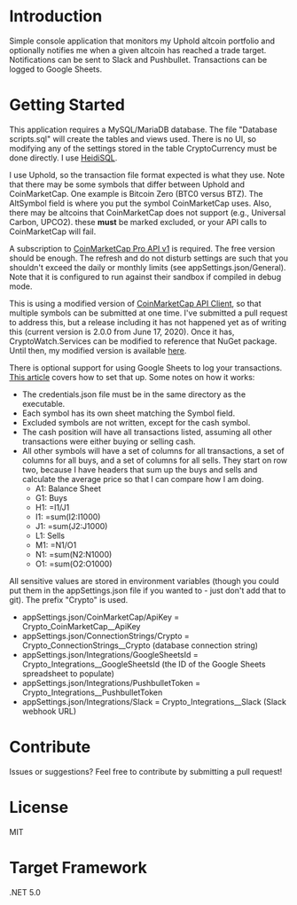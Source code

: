 
# Introduction 
Simple console application that monitors my Uphold altcoin portfolio and optionally notifies me when a given altcoin has reached a trade target. Notifications can be sent to Slack and Pushbullet. Transactions can be logged to Google Sheets.

# Getting Started
This application requires a MySQL/MariaDB database. The file "Database scripts.sql" will create the tables and views used. There is no UI, so modifying any of the settings stored in the table CryptoCurrency must be done directly. I use [HeidiSQL](https://www.heidisql.com/).

I use Uphold, so the transaction file format expected is what they use. Note that there may be some symbols that differ between Uphold and CoinMarketCap. One example is Bitcoin Zero (BTC0 versus BTZ). The AltSymbol field is where you put the symbol CoinMarketCap uses. Also, there may be altcoins that CoinMarketCap does not support (e.g., Universal Carbon, UPCO2). these **must** be marked excluded, or your API calls to CoinMarketCap will fail.

A subscription to [CoinMarketCap Pro API v1](https://pro.coinmarketcap.com/api/v1) is required. The free version should be enough. The refresh and do not disturb settings are such that you shouldn't exceed the daily or monthly limits (see appSettings.json/General). Note that it is configured to run against their sandbox if compiled in debug mode.

This is using a modified version of [CoinMarketCap API Client](https://github.com/lzehrung/coinmarketcap), so that multiple symbols can be submitted at one time. I've submitted a pull request to address this, but a release including it has not happened yet as of writing this (current version is 2.0.0 from June 17, 2020). Once it has, CryptoWatch.Services can be modified to reference that NuGet package. Until then, my modified version is available [here](https://github.com/briankavanaugh/coinmarketcap).

There is optional support for using Google Sheets to log your transactions. [This article](https://medium.com/@williamchislett/writing-to-google-sheets-api-using-net-and-a-services-account-91ee7e4a291) covers how to set that up. Some notes on how it works:
* The credentials.json file must be in the same directory as the executable.
* Each symbol has its own sheet matching the Symbol field.
* Excluded symbols are not written, except for the cash symbol.
* The cash position will have all transactions listed, assuming all other transactions were either buying or selling cash.
* All other symbols will have a set of columns for all transactions, a set of columns for all buys, and a set of columns for all sells. They start on row two, because I have headers that sum up the buys and sells and calculate the average price so that I can compare how I am doing.
	*	A1: Balance Sheet
	*	G1: Buys
	*	H1: =I1/J1
	*	I1: =sum(I2:I1000)
	*	J1: =sum(J2:J1000)
	*	L1: Sells
	*	M1: =N1/O1
	*	N1: =sum(N2:N1000)
	*	O1: =sum(O2:O1000)

All sensitive values are stored in environment variables (though you could put them in the appSettings.json file if you wanted to - just don't add that to git). The prefix "Crypto" is used.
* appSettings.json/CoinMarketCap/ApiKey = Crypto_CoinMarketCap__ApiKey
* appSettings.json/ConnectionStrings/Crypto = Crypto_ConnectionStrings__Crypto (database connection string)
* appSettings.json/Integrations/GoogleSheetsId = Crypto_Integrations__GoogleSheetsId (the ID of the Google Sheets spreadsheet to populate)
* appSettings.json/Integrations/PushbulletToken = Crypto_Integrations__PushbulletToken
* appSettings.json/Integrations/Slack = Crypto_Integrations__Slack (Slack webhook URL)

# Contribute
Issues or suggestions? Feel free to contribute by submitting a pull request!

# License
MIT

# Target Framework
.NET 5.0
